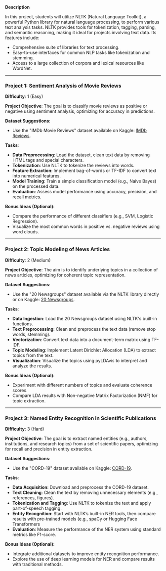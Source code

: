 **Description**

In this project, students will utilize NLTK (Natural Language Toolkit), a powerful Python library for natural language processing, to perform various text analysis tasks. NLTK provides tools for tokenization, tagging, parsing, and semantic reasoning, making it ideal for projects involving text data. Its features include:

- Comprehensive suite of libraries for text processing.
- Easy-to-use interfaces for common NLP tasks like tokenization and stemming.
- Access to a large collection of corpora and lexical resources like WordNet.

---

### Project 1: Sentiment Analysis of Movie Reviews
**Difficulty**: 1 (Easy)

**Project Objective**: The goal is to classify movie reviews as positive or negative using sentiment analysis, optimizing for accuracy in predictions.

**Dataset Suggestions**: 
- Use the "IMDb Movie Reviews" dataset available on Kaggle: [IMDb Reviews](https://www.kaggle.com/lakshmi25npathi/imdb-dataset-of-50k-movie-reviews).

**Tasks**:
- **Data Preprocessing**: Load the dataset, clean text data by removing HTML tags and special characters.
- **Tokenization**: Use NLTK to tokenize the reviews into words.
- **Feature Extraction**: Implement bag-of-words or TF-IDF to convert text into numerical features.
- **Model Training**: Train a simple classification model (e.g., Naive Bayes) on the processed data.
- **Evaluation**: Assess model performance using accuracy, precision, and recall metrics.

**Bonus Ideas (Optional)**: 
- Compare the performance of different classifiers (e.g., SVM, Logistic Regression).
- Visualize the most common words in positive vs. negative reviews using word clouds.

---

### Project 2: Topic Modeling of News Articles
**Difficulty**: 2 (Medium)

**Project Objective**: The aim is to identify underlying topics in a collection of news articles, optimizing for coherent topic representation.

**Dataset Suggestions**: 
- Use the "20 Newsgroups" dataset available via the NLTK library directly or on Kaggle: [20 Newsgroups](https://www.kaggle.com/datasets/uciml/20-newsgroups).

**Tasks**:
- **Data Ingestion**: Load the 20 Newsgroups dataset using NLTK's built-in functions.
- **Text Preprocessing**: Clean and preprocess the text data (remove stop words, stemming).
- **Vectorization**: Convert text data into a document-term matrix using TF-IDF.
- **Topic Modeling**: Implement Latent Dirichlet Allocation (LDA) to extract topics from the text.
- **Visualization**: Visualize the topics using pyLDAvis to interpret and analyze the results.

**Bonus Ideas (Optional)**: 
- Experiment with different numbers of topics and evaluate coherence scores.
- Compare LDA results with Non-negative Matrix Factorization (NMF) for topic extraction.

---

### Project 3: Named Entity Recognition in Scientific Publications
**Difficulty**: 3 (Hard)

**Project Objective**: The goal is to extract named entities (e.g., authors, institutions, and research topics) from a set of scientific papers, optimizing for recall and precision in entity extraction.

**Dataset Suggestions**: 
- Use the "CORD-19" dataset available on Kaggle: [CORD-19](https://www.kaggle.com/datasets/allen-institute-for-ai/CORD-19-research-challenge).

**Tasks**:
- **Data Acquisition**: Download and preprocess the CORD-19 dataset.
- **Text Cleaning**: Clean the text by removing unnecessary elements (e.g., references, figures).
- **Tokenization and Tagging**: Use NLTK to tokenize the text and apply part-of-speech tagging.
- **Entity Recognition**: Start with NLTK’s built-in NER tools, then compare results with pre-trained models (e.g., spaCy or Hugging Face Transformers
- **Evaluation**: Measure the performance of the NER system using standard metrics like F1-score.

**Bonus Ideas (Optional)**:
- Integrate additional datasets to improve entity recognition performance.
- Explore the use of deep learning models for NER and compare results with traditional methods.

